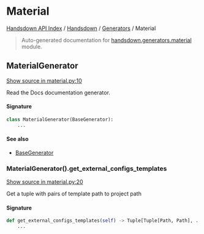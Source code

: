 # Material

[Handsdown API Index](../../README.md#handsdown-api-index) / [Handsdown](../index.md#handsdown) / [Generators](./index.md#generators) / Material

> Auto-generated documentation for [handsdown.generators.material](https://github.com/vemel/handsdown/blob/main/handsdown/generators/material.py) module.

## MaterialGenerator

[Show source in material.py:10](https://github.com/vemel/handsdown/blob/main/handsdown/generators/material.py#L10)

Read the Docs documentation generator.

#### Signature

```python
class MaterialGenerator(BaseGenerator):
    ...
```

#### See also

- [BaseGenerator](./base.md#basegenerator)

### MaterialGenerator().get_external_configs_templates

[Show source in material.py:20](https://github.com/vemel/handsdown/blob/main/handsdown/generators/material.py#L20)

Get a tuple with pairs of template path to project path

#### Signature

```python
def get_external_configs_templates(self) -> Tuple[Tuple[Path, Path], ...]:
    ...
```
